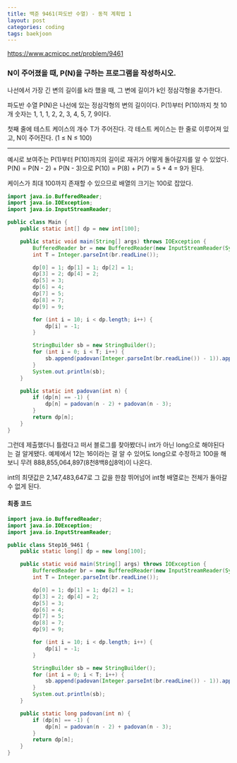 ```yaml
---
title: 백준 9461(파도반 수열) - 동적 계획법 1
layout: post
categories: coding
tags: baekjoon
---
```

<https://www.acmicpc.net/problem/9461>
### N이 주어졌을 때, P(N)을 구하는 프로그램을 작성하시오.
나선에서 가장 긴 변의 길이를 k라 했을 때, 그 변에 길이가 k인 정삼각형을 추가한다.

파도반 수열 P(N)은 나선에 있는 정삼각형의 변의 길이이다. P(1)부터 P(10)까지 첫 10개 숫자는 1, 1, 1, 2, 2, 3, 4, 5, 7, 9이다.    

첫째 줄에 테스트 케이스의 개수 T가 주어진다. 각 테스트 케이스는 한 줄로 이루어져 있고, N이 주어진다. (1 ≤ N ≤ 100)    
<hr>
예시로 보여주는 P(1)부터 P(10)까지의 길이로 재귀가 어떻게 돌아갈지를 알 수 있었다.   
P(N) = P(N - 2) + P(N - 3)으로 P(10) = P(8) + P(7) = 5 + 4 = 9가 된다.    

케이스가 최대 100까지 존재할 수 있으므로 배열의 크기는 100로 잡았다.    

```java
import java.io.BufferedReader;
import java.io.IOException;
import java.io.InputStreamReader;

public class Main {
    public static int[] dp = new int[100];

    public static void main(String[] args) throws IOException {
        BufferedReader br = new BufferedReader(new InputStreamReader(System.in));
        int T = Integer.parseInt(br.readLine());

        dp[0] = 1; dp[1] = 1; dp[2] = 1;
        dp[3] = 2; dp[4] = 2;
        dp[5] = 3;
        dp[6] = 4;
        dp[7] = 5;
        dp[8] = 7;
        dp[9] = 9;

        for (int i = 10; i < dp.length; i++) {
            dp[i] = -1;
        }

        StringBuilder sb = new StringBuilder();
        for (int i = 0; i < T; i++) {
            sb.append(padovan(Integer.parseInt(br.readLine()) - 1)).append('\n');
        }
        System.out.println(sb);
    }

    public static int padovan(int n) {
        if (dp[n] == -1) {
            dp[n] = padovan(n - 2) + padovan(n - 3);
        }
        return dp[n];
    }
}
```

그런데 제출했더니 틀렸다고 떠서 블로그를 찾아봤더니 int가 아닌 long으로 해야된다는 걸 알게됐다. 예제에서 12는 16이라는 걸 알 수 있어도 long으로 수정하고 100을 해보니 무려 888,855,064,897(8천8백8십8억)이 나온다.    

int의 최댓값은 2,147,483,647로 그 값을 한참 뛰어넘어 int형 배열로는 전체가 돌아갈 수 없게 된다.    
  

#### 최종 코드
```java
import java.io.BufferedReader;
import java.io.IOException;
import java.io.InputStreamReader;

public class Step16_9461 {
    public static long[] dp = new long[100];

    public static void main(String[] args) throws IOException {
        BufferedReader br = new BufferedReader(new InputStreamReader(System.in));
        int T = Integer.parseInt(br.readLine());

        dp[0] = 1; dp[1] = 1; dp[2] = 1;
        dp[3] = 2; dp[4] = 2;
        dp[5] = 3;
        dp[6] = 4;
        dp[7] = 5;
        dp[8] = 7;
        dp[9] = 9;

        for (int i = 10; i < dp.length; i++) {
            dp[i] = -1;
        }

        StringBuilder sb = new StringBuilder();
        for (int i = 0; i < T; i++) {
            sb.append(padovan(Integer.parseInt(br.readLine()) - 1)).append('\n');
        }
        System.out.println(sb);
    }

    public static long padovan(int n) {
        if (dp[n] == -1) {
            dp[n] = padovan(n - 2) + padovan(n - 3);
        }
        return dp[n];
    }
}
```
